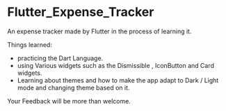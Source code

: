 # Flutter_Expense_Tracker
An expense tracker made by Flutter in the process of learning it.

Things learned:
- practicing the Dart Language.
- using Various widgets such as the Dismissible , IconButton and Card widgets.
- Learning about themes and how to make the app adapt to Dark / Light mode and changing theme based on it.

Your Feedback will be more than welcome.

